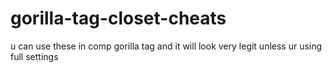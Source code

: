 # gorilla-tag-closet-cheats
u can use these in comp gorilla tag and it will look very legit unless ur using full settings
